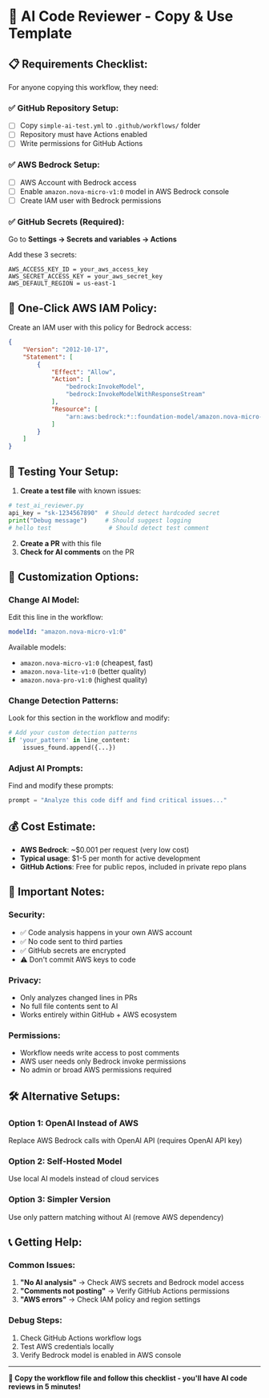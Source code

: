 # 🤖 AI Code Reviewer - Copy & Use Template

## 📋 **Requirements Checklist:**

For anyone copying this workflow, they need:

### ✅ **GitHub Repository Setup:**
- [ ] Copy `simple-ai-test.yml` to `.github/workflows/` folder
- [ ] Repository must have Actions enabled
- [ ] Write permissions for GitHub Actions

### ✅ **AWS Bedrock Setup:**
- [ ] AWS Account with Bedrock access
- [ ] Enable `amazon.nova-micro-v1:0` model in AWS Bedrock console
- [ ] Create IAM user with Bedrock permissions

### ✅ **GitHub Secrets (Required):**
Go to **Settings → Secrets and variables → Actions**

Add these 3 secrets:
```
AWS_ACCESS_KEY_ID = your_aws_access_key
AWS_SECRET_ACCESS_KEY = your_aws_secret_key  
AWS_DEFAULT_REGION = us-east-1
```

## 🚀 **One-Click AWS IAM Policy:**

Create an IAM user with this policy for Bedrock access:

```json
{
    "Version": "2012-10-17",
    "Statement": [
        {
            "Effect": "Allow",
            "Action": [
                "bedrock:InvokeModel",
                "bedrock:InvokeModelWithResponseStream"
            ],
            "Resource": [
                "arn:aws:bedrock:*::foundation-model/amazon.nova-micro-v1:0"
            ]
        }
    ]
}
```

## 🎯 **Testing Your Setup:**

1. **Create a test file** with known issues:
```python
# test_ai_reviewer.py
api_key = "sk-1234567890"  # Should detect hardcoded secret
print("Debug message")     # Should suggest logging
# hello test                # Should detect test comment
```

2. **Create a PR** with this file
3. **Check for AI comments** on the PR

## 🔧 **Customization Options:**

### **Change AI Model:**
Edit this line in the workflow:
```yaml
modelId: "amazon.nova-micro-v1:0"
```

Available models:
- `amazon.nova-micro-v1:0` (cheapest, fast)
- `amazon.nova-lite-v1:0` (better quality)
- `amazon.nova-pro-v1:0` (highest quality)

### **Change Detection Patterns:**
Look for this section in the workflow and modify:
```python
# Add your custom detection patterns
if 'your_pattern' in line_content:
    issues_found.append({...})
```

### **Adjust AI Prompts:**
Find and modify these prompts:
```python
prompt = "Analyze this code diff and find critical issues..."
```

## 💰 **Cost Estimate:**
- **AWS Bedrock**: ~$0.001 per request (very low cost)
- **Typical usage**: $1-5 per month for active development
- **GitHub Actions**: Free for public repos, included in private repo plans

## 🚨 **Important Notes:**

### **Security:**
- ✅ Code analysis happens in your own AWS account
- ✅ No code sent to third parties
- ✅ GitHub secrets are encrypted
- ⚠️ Don't commit AWS keys to code

### **Privacy:**
- Only analyzes changed lines in PRs
- No full file contents sent to AI
- Works entirely within GitHub + AWS ecosystem

### **Permissions:**
- Workflow needs write access to post comments
- AWS user needs only Bedrock invoke permissions
- No admin or broad AWS permissions required

## 🛠️ **Alternative Setups:**

### **Option 1: OpenAI Instead of AWS**
Replace AWS Bedrock calls with OpenAI API (requires OpenAI API key)

### **Option 2: Self-Hosted Model**
Use local AI models instead of cloud services

### **Option 3: Simpler Version**
Use only pattern matching without AI (remove AWS dependency)

## 📞 **Getting Help:**

### **Common Issues:**
1. **"No AI analysis"** → Check AWS secrets and Bedrock model access
2. **"Comments not posting"** → Verify GitHub Actions permissions  
3. **"AWS errors"** → Check IAM policy and region settings

### **Debug Steps:**
1. Check GitHub Actions workflow logs
2. Test AWS credentials locally
3. Verify Bedrock model is enabled in AWS console

---

**🎉 Copy the workflow file and follow this checklist - you'll have AI code reviews in 5 minutes!**